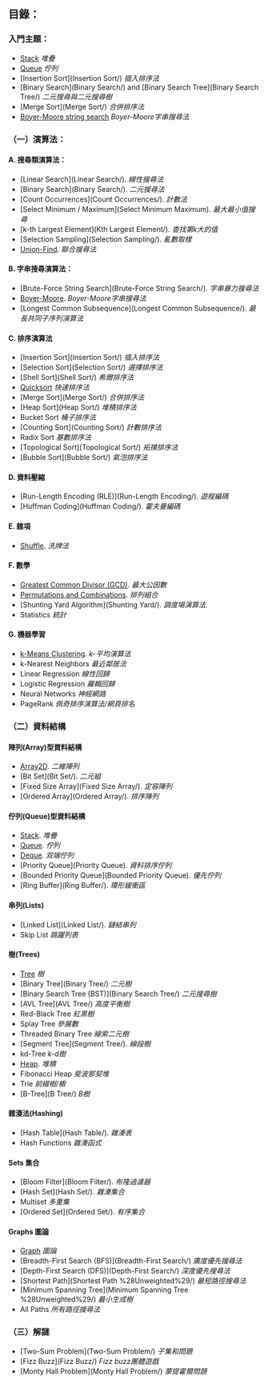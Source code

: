 ## 目錄：

### 入門主題：

- [Stack](Stack/)  *堆疊*
- [Queue](Queue/)  *佇列*
- [Insertion Sort](Insertion Sort/)  *插入排序法*
- [Binary Search](Binary Search/) and [Binary Search Tree](Binary Search Tree/)  *二元搜尋與二元搜尋樹*
- [Merge Sort](Merge Sort/)  *合併排序法*
- [Boyer-Moore string search](Boyer-Moore/) *Boyer-Moore字串搜尋法*

### （一）演算法：

#### A. 搜尋類演算法：

- [Linear Search](Linear Search/). *線性搜尋法*
- [Binary Search](Binary Search/). *二元搜尋法*
- [Count Occurrences](Count Occurrences/). *計數法*
- [Select Minimum / Maximum](Select Minimum Maximum). *最大最小值搜尋*
- [k-th Largest Element](Kth Largest Element/). *查找第k大的值*
- [Selection Sampling](Selection Sampling/). *亂數取樣*
- [Union-Find](Union-Find/). *聯合搜尋法*

#### B. 字串搜尋演算法：

- [Brute-Force String Search](Brute-Force String Search/). *字串暴力搜尋法*
- [Boyer-Moore](Boyer-Moore/). *Boyer-Moore字串搜尋法*
- [Longest Common Subsequence](Longest Common Subsequence/). *最長共同子序列演算法*

#### C. 排序演算法

- [Insertion Sort](Insertion Sort/) *插入排序法*
- [Selection Sort](Selection Sort/) *選擇排序法*
- [Shell Sort](Shell Sort/) *希爾排序法*
- [Quicksort](Quicksort/) *快速排序法*
- [Merge Sort](Merge Sort/) *合併排序法*
- [Heap Sort](Heap Sort/) *堆積排序法*
- Bucket Sort *桶子排序法*
- [Counting Sort](Counting Sort/) *計數排序法*
- Radix Sort *基數排序法*
- [Topological Sort](Topological Sort/) *拓撲排序法*
- [Bubble Sort](Bubble Sort/) *氣泡排序法*

#### D. 資料壓縮

- [Run-Length Encoding (RLE)](Run-Length Encoding/). *遊程編碼*
- [Huffman Coding](Huffman Coding/). *霍夫曼編碼*

#### E. 雜項

- [Shuffle](Shuffle/). *洗牌法*

#### F. 數學

- [Greatest Common Divisor (GCD)](GCD/). *最大公因數*
- [Permutations and Combinations](Combinatorics/). *排列組合*
- [Shunting Yard Algorithm](Shunting Yard/). *調度場演算法*.
- Statistics *統計*

#### G. 機器學習

- [k-Means Clustering](K-Means/). *k-平均演算法*
- k-Nearest Neighbors *最近鄰居法*
- Linear Regression *線性回歸*
- Logistic Regression  *羅輯回歸*
- Neural Networks *神經網路*
- PageRank *佩奇排序演算法/網頁排名*

### （二）資料結構

#### 陣列(Array)型資料結構

- [Array2D](Array2D/). *二維陣列*
- [Bit Set](Bit Set/). *二元組*
- [Fixed Size Array](Fixed Size Array/). *定容陣列*
- [Ordered Array](Ordered Array/). *排序陣列*

#### 佇列(Queue)型資料結構

- [Stack](Stack/). *堆疊*
- [Queue](Queue/). *佇列*
- [Deque](Deque/). *双端佇列*
- [Priority Queue](Priority Queue). *資料排序佇列*
- [Bounded Priority Queue](Bounded Priority Queue). *優先佇列*
- [Ring Buffer](Ring Buffer/). *環形緩衝區*

#### 串列(Lists)

- [Linked List](Linked List/). *鏈結串列*
- Skip List *跳躍列表*

#### 樹(Trees)

- [Tree](Tree/) *樹*
- [Binary Tree](Binary Tree/) *二元樹*
- [Binary Search Tree (BST)](Binary Search Tree/) *二元搜尋樹*
- [AVL Tree](AVL Tree/) *高度平衡樹*
- Red-Black Tree *紅黑樹*
- Splay Tree *參展數*
- Threaded Binary Tree *線索二元樹*
- [Segment Tree](Segment Tree/). *線段樹*
- kd-Tree *k-d樹*
- [Heap](Heap/). *堆積*
- Fibonacci Heap *斐波那契堆*
- Trie *前綴樹/櫥*
- [B-Tree](B Tree/) *B樹*

#### 雜湊法(Hashing)

- [Hash Table](Hash Table/). *雜湊表*
- Hash Functions *雜湊函式*

#### Sets 集合

- [Bloom Filter](Bloom Filter/). *布隆過濾器*
- [Hash Set](Hash Set/). *雜湊集合*
- Multiset *多重集*
- [Ordered Set](Ordered Set/). *有序集合*

#### Graphs 圖論

- [Graph](Graph/) *圖論*
- [Breadth-First Search (BFS)](Breadth-First Search/) *廣度優先搜尋法*
- [Depth-First Search (DFS)](Depth-First Search/) *深度優先搜尋法*
- [Shortest Path](Shortest Path %28Unweighted%29/) *最短路徑搜尋法*
- [Minimum Spanning Tree](Minimum Spanning Tree %28Unweighted%29/) *最小生成樹*
- All Paths *所有路徑搜尋法*

### （三）解謎


- [Two-Sum Problem](Two-Sum Problem/) *子集和問題*
- [Fizz Buzz](Fizz Buzz/) *Fizz buzz團體遊戲*
- [Monty Hall Problem](Monty Hall Problem/)  *蒙提霍爾問題*


